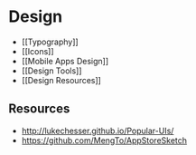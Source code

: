 # Design


- [[Typography]]
- [[Icons]]
- [[Mobile Apps Design]]
- [[Design Tools]]
- [[Design Resources]]


## Resources

- http://lukechesser.github.io/Popular-UIs/
- https://github.com/MengTo/AppStoreSketch
